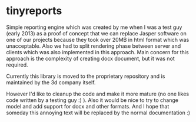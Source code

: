# tinyreports
Simple reporting engine which was created by me when I was a test guy (early 2013) as a proof of concept that we can 
replace Jasper software on one of our projects because they took over 20MB in html format which was unacceptable. 
Also we had to split rendering phase between server and clients which was also implemented in this approach.
Main concern for this approach is the complexity of creating docx document, but it was not required.

Currently this library is moved to the proprietary repository and is maintained by the 3d company itself.

However I'd like to cleanup the code and make it more mature (no one likes code written by a testing guy :) ).
Also it would be nice to try to change model and add support for docx and other formats. And I hope that someday this 
annoying text will be replaced by the normal documentation :)